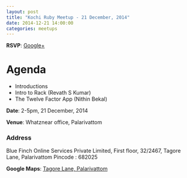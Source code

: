 ```yaml
---
layout: post
title: "Kochi Ruby Meetup - 21 December, 2014"
date: 2014-12-21 14:00:00
categories: meetups
---
```


**RSVP**: [Google+](https://plus.google.com/events/c0bgvcub4t50bbljpt7rlf84hio)

# Agenda

* Introductions
* Intro to Rack (Revath S Kumar)
* The Twelve Factor App (Nithin Bekal)

**Date**: 2-5pm, 21 December, 2014

**Venue**: Whatznear office, Palarivattom

### Address

Blue Finch Online Services Private Limited,
First floor, 32/2467, 
Tagore Lane,
Palarivattom
Pincode : 682025

**Google Maps**: [Tagore Lane, Palarivattom](https://www.google.co.in/maps/place/10%C2%B000%2715.3%22N+76%C2%B018%2722.5%22E/@10.0042378,76.306246,15z/data=!4m2!3m1!1s0x0:0x0?hl=en)
